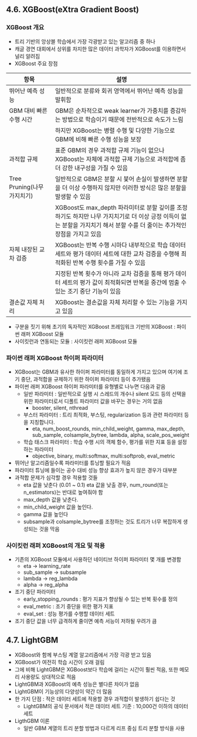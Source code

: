 ## 4.6. XGBoost(eXtra Gradient Boost)
### XGBoost 개요
 - 트리 기반의 앙상블 학습에서 가장 각광받고 있는 알고리즘 중 하나
 - 캐글 경연 대회에서 상위를 차지한 많은 데이터 과학자가 XGBoost를 이용하면서 널리 알려짐
 - XGBoost 주요 장점
 
 |항목|설명|
 |----|---|
 |뛰어난 예측 성능|일반적으로 분류와 회귀 영역에서 뛰어난 예측 성능을 발휘함|
 |GBM 대비 빠른 수행 시간|GBM은 순차적으로 weak learner가 가중치를 증감하는 방법으로 학습이기 때문에 전반적으로 속도가 느림|
 ||하지만 XGBoost는 병렬 수행 및 다양한 기능으로 GBM에 비해 빠른 수행 성능을 보장|
 |과적합 규제|표준 GBM의 경우 과적합 규제 기능이 없으나 XGBoost는 자체에 과적합 규제 기능으로 과적합에 좀 더 강한 내구성을 가질 수 있음|
 |Tree Pruning(나무 가지치기)|일반적으로 GBM은 분할 시 붖어 손실이 발생하면 분할을 더 이상 수행하지 않지만 이러한 방식은 많은 분할을 발생할 수 있음|
 ||XGBoost도 max_depth 파라미터로 분할 깊이를 조정하기도 하지만 나무 가지치기로 더 이상 긍정 이득이 없는 분할을 가지치기 해서 분할 수를 더 줄이는 추가적인 장점을 가지고 있음|
 |자체 내장된 교차 검증|XGBoost는 반복 수행 시마다 내부적으로 학습 데이터 세트와 평가 데이터 세트에 대한 교차 검증을 수행해 최적화된 반복 수행 횟수를 가질 수 있음|
 ||지정된 반복 횟수가 아니라 교차 검증을 통해 평가 데이터 세트의 평가 값이 최적화되면 반복을 중간에 멈출 수 있는 조기 중단 기능이 있음|
 |결손값 자체 처리|XGBoost는 결손값을 자체 처리할 수 있는 기능을 가지고 있음|
 
 - 구분을 짓기 위해 초기의 독자적인 XGBoost 프레임워크 기반의 XGBoost : 파이썬 래퍼 XGBoost 모듈
 - 사이킷런과 연동되는 모듈 : 사이킷런 래퍼 XGBoost 모듈
 
### 파이썬 래퍼 XGBoost 하이퍼 파라미터
  - XGBoost는 GBM과 유사한 하이퍼 파라미터를 동일하게 가지고 있으며 여기에 조기 중단, 과적합을 규제하기 위한 하이퍼 파라미터 등이 추가됐음
  - 파이썬 래퍼 XGBoost 하이퍼 파라미터를 유형별로 나누면 다음과 같음
    - 일반 파라미터 : 일반적으로 실행 시 스레드의 개수나 silent 모드 등의 선택을 위한 파라미터로서 디폴트 파라미터 값을 바꾸는 경우는 거의 없음
      - booster, silent, nthread
    - 부스터 파라미터 : 트리 최적화, 부스팅, regularization 등과 관련 파라미터 등을 지칭합니다.
      - eta, num_boost_rounds, min_child_weight, gamma, max_depth, sub_sample, colsample_bytree, lambda, alpha, scale_pos_weight
    - 학습 태스크 파라미터  : 학습 수행 시의 객체 함수, 평가를 위한 지표 등을 설정하는 파라미터
      - objective, binary, multi:softmax, multi:softprob, eval_metric
  - 뛰어난 알고리즘일수록 파라미터를 튜닝할 필요가 적음
  - 파라미터 튜닝에 들이는 공수 대비 성능 향상 효과가 높지 않은 경우가 대부분
  - 과적합 문제가 심각할 경우 적용할 것들
    - eta 값을 낮춘다 (0.01 ~ 0.1) eta 값을 낮출 경우, num_round(또는 n_estimators)는 반대로 높여줘야 함
    - max_depth 값을 낮춘다.
    - min_child_weight 값을 높인다.
    - gamma 값을 높인다
    - subsample과 colsample_bytree를 조정하는 것도 트리가 너무 복잡하게 생성되는 것을 막음
    
### 사이킷런 래퍼 XGBoost의 개요 및 적용
 - 기존의 XGBoost 모듈에서 사용하던 네이티브 하이퍼 파라미터 몇 개를 변경함
   - eta -> learning_rate
   - sub_sample -> subsample
   - lambda -> reg_lambda
   - alpha -> reg_alpha
 - 조기 중단 파라미터 
   - early_stopping_rounds : 평가 지표가 향상될 수 있는 반복 횟수를 정의
   - eval_metric : 조기 중단을 위한 평가 지표
   - eval_set : 성능 평가를 수행할 데이터 세트
 - 조기 중단 값을 너무 급격하게 줄이면 예측 서능이 저하될 우려가 큼
 

## 4.7. LightGBM
 - XGBoost와 함께 부스팅 계열 알고리즘에서 가장 각광 받고 있음
 - XGBoost가 여전히 학습 시간이 오래 걸림
 - 그에 비해 LightGBM은 XGBoost보다 학습에 걸리는 시간이 훨씬 적음, 또한 메모리 사용량도 상대적으로 적음
 - LightGBM과 XGBoost의 예측 성능은 별다른 차이가 없음
 - LightGBM이 기능상의 다양성이 약간 더 많음
 - 한 가지 단점 : 적은 데이터 세트에 적용할 경우 과적합이 발생하기 쉽다는 것
   - LightGBM의 공식 문서에서 적은 데이터 세트 기준 : 10,000건 이하의 데이터 세트
 - LigthGBM 이론
   - 일반 GBM 계열의 트리 분할 방법과 다르게 리프 중심 트리 분할 방식을 사용
   
